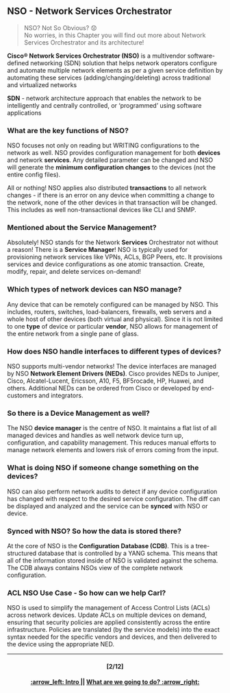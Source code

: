 ## NSO - Network Services Orchestrator

> NSO? Not So Obvious? :worried:   
> No worries, in this Chapter you will find out more about Network Services Orchestrator and its architecture!

**Cisco® Network Services Orchestrator (NSO)** is a multivendor software-defined networking (SDN) solution that helps network operators configure and automate multiple network elements as per a given service definition by automating these services (adding/changing/deleting) across traditional and virtualized networks

**SDN** - network architecture approach that enables the network to be intelligently and centrally controlled, or ‘programmed’ using software applications


### What are the key functions of NSO?
NSO focuses not only on reading but WRITING configurations to the network as well. NSO provides configuration management for both **devices** and network **services**. Any detailed parameter can be changed and NSO will generate the **minimum configuration changes** to the devices (not the entire config files). 

All or nothing! NSO applies also distributed **transactions** to all network changes - if there is an error on any device when committing a change to the network, none of the other devices in that transaction will be changed. This includes as well non-transactional devices like CLI and SNMP.  

### Mentioned about the Service Management?
Absolutely! NSO stands for the Network **Services** Orchestrator not without a reason! There is a **Service Manager**! NSO is typically used for provisioning network services like VPNs, ACLs, BGP Peers, etc. It provisions services and device configurations as one atomic transaction. Create, modify, repair, and delete services on-demand!



### Which types of network devices can NSO manage?
Any device that can be remotely configured can be managed by NSO. This includes, routers, switches, load-balancers, firewalls, web servers and a whole host of other devices (both virtual and physical). Since it is not limited to one **type** of device or particular **vendor**, NSO allows for management of the entire network from a single pane of glass.

### How does NSO handle interfaces to different types of devices?
NSO supports multi-vendor networks! The device interfaces are managed by NSO **Network Element Drivers (NEDs)**. Cisco provides NEDs to Juniper, Cisco, Alcatel-Lucent, Ericsson, A10, F5, BF5rocade, HP, Huawei, and others. Additional NEDs can be ordered from Cisco or developed by end-customers and integrators.



### So there is a Device Management as well?
The NSO **device manager** is the centre of NSO. It maintains a flat list of all managed devices and handles as well network device turn up, configuration, and capability management. This reduces manual efforts to manage network elements and lowers risk of errors coming from the input. 

### What is doing NSO if someone change something on the devices?
NSO can also perform network audits to detect if any device configuration has changed with respect to the desired service configuration. The diff can be displayed and analyzed and the service can be **synced** with NSO or device.

### Synced with NSO? So how the data is stored there?
At the core of NSO is the **Configuration Database (CDB)**. This is a tree-structured database that is controlled by a YANG schema. This means that all of the information stored inside of NSO is validated against the schema. The CDB always contains NSOs view of the complete network configuration. 



### ACL NSO Use Case - So how can we help Carl?

NSO is used to simplify the management of Access Control Lists (ACLs) across network devices. Update ACLs on multiple devices on demand, ensuring that security policies are applied consistently across the entire infrastructure. Policies are translated (by the service models) into the exact syntax needed for the specific vendors and devices, and then delivered to the device using the appropriate NED.

---
<h4 align="center">[2/12]</h4>
<h4 align="center"> <a href="../README.md"> :arrow_left: Intro </a> || <a href="/readme/2.md"> What are we going to do? :arrow_right: </a> </h4>
